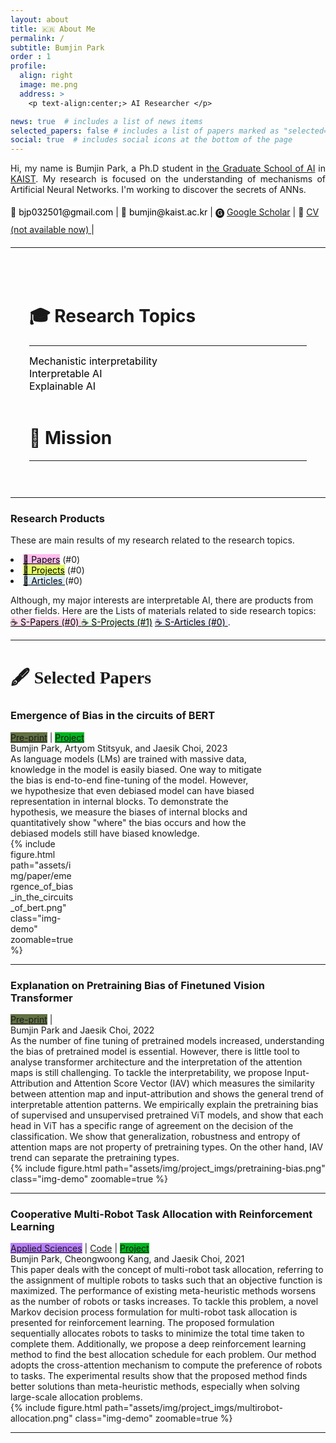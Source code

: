 ```yaml
---
layout: about
title: 🇰🇷 About Me
permalink: /
subtitle: Bumjin Park
order : 1 
profile:
  align: right
  image: me.png
  address: >
    <p text-align:center;> AI Researcher </p>

news: true  # includes a list of news items
selected_papers: false # includes a list of papers marked as "selected={true}"
social: true  # includes social icons at the bottom of the page
---
```


<p style="text-align: justify;">
Hi, my name is Bumjin Park, a Ph.D student in <a href="https://gsai.kaist.ac.kr/">the Graduate School of AI</a> in <a href="https://www.kaist.ac.kr/en/">KAIST</a>.  
My research is focused on the understanding of mechanisms of Artificial Neural Networks. 
I'm working to discover the secrets of ANNs.
</p>

<div style="line-height:2.0">
📨 <tag class="box-demo-link" style='color:#000000;background:#ffffff;border-radius: 10px;'>bjp032501@gmail.com</tag> 
| 📨 <tag class="box-demo-link" style='color:#000000;background:#ffffff;border-radius: 10px;'>bumjin@kaist.ac.kr</tag> 
| 🅖 <a class="box-demo-link" href="https://scholar.google.co.kr/citations?user=XzIXaxoAAAAJ&hl=ko" >Google Scholar</a> 
| 🧾 <a class="box-demo-link" href="">  CV (not available now) </a> 
| 
</div>


<hr>
<div class="card" style="width:auto;padding:30px;margin-top:20px">
<h1 style='text-align:left'> 🎓 Research Topics   </h1>
<!-- <hr style="margin:2px;padding:2px"> -->
<hr style='margin-top:0px'>
<li style="list-style-type: none;"> <text class="box-demo-link" style="color:#000000;background:#ffffff;font-size:16px"> Mechanistic interpretability </text> </li>
<li style="list-style-type: none;"> <text class="box-demo-link" style="color:#000000;background:#ffffff;font-size:16px"> Interpretable AI </text> </li>
<li style="list-style-type: none;"> <text class="box-demo-link" style="color:#000000;background:#ffffff;font-size:16px"> Explainable AI </text> </li>
<br>
<h1> 🤗 Mission </h1>
<hr style='margin-top:0px'>
</div>

<hr>

<h3> Research Products </h3>
<p>
These are main results of my research related to the research topics. 
</p>


<li><a class="box-demo-link" href="/main_papers/" style="background:#ffbbee; color:#000000;" >📌 Papers</a> (#0)
</li>
<li>  <a class="box-demo-link" href="/main_projects/" style="background:#e3ff67; color:#000000;" > 📌 Projects</a> (#0)
</li> 
<li>  <a class="box-demo-link" href="/main_articles/" style="background:#ddeeff; color:#000000;" >📌 Articles </a> (#0) 
</li>

<p>
Although, my major interests are interpretable AI, there are products from other fields. Here are the Lists of materials related to side research topics: 
<br>
<a class="box-demo-link" href="/side_papers/" style="background:#ffddee; color:#000000;" >☕️ S-Papers (#0) </a>  
 <a class="box-demo-link" href="/side_projects/" style="background:#eeffee; color:#000000;" >☕️ S-Projects (#1)</a>   
 <a class="box-demo-link" href="/side_articles/" style="background:#eeeeff; color:#000000;" >☕️ S-Articles (#0) </a> .
</p>

<hr>
 <h1 style="font-family:Times New Roman"> 🖋 Selected Papers   </h1>

  <!--  Emergence of Bias in the circuits of BERT  -->
  <h3 class="demo-title"> Emergence of Bias in the circuits of BERT </h3>
  <div class="demolink">
    <a class="box-demo-link" href="https://drive.google.com/file/d/1v3q8HBThVcIXzr0eADwiXHXB2tV2JR_m/view?usp=sharing" style="background:#617143" >Pre-print</a> | 
      <a class="box-demo-link" href="/paper/emergence_of_bias_in_bert/" style="background:#00B51E;" >Project</a>
    <div class="authors">Bumjin Park, Artyom Stitsyuk, and Jaesik Choi, 2023  </div>
  </div>
  <!--  
    <a class="box-demo-link" href="https://github.com/fxnnxc/vision-pretraining-bias" >Code</a> | 
    <a class="box-demo-link" href="/paper/explaining_pretraining_bias/"  style="background:#00B51E;">Project</a>
  -->
  <div class="row">
    <div class="column-first" style="width:80%" >
    As language models (LMs) are trained with massive data, knowledge in the model is easily biased. One way to mitigate the bias is end-to-end fine-tuning of the model. However, we hypothesize that even debiased model can have biased representation in internal blocks. To demonstrate the hypothesis, we measure the biases of internal blocks and quantitatively show "where" the bias occurs and how the debiased models still have biased knowledge. 
    </div>
    <div class="column-second" style="width:20%">
    {% include figure.html path="assets/img/paper/emergence_of_bias_in_the_circuits_of_bert.png" class="img-demo" zoomable=true %}
          <!-- <img width="100%" src="">   -->
    </div>
  </div>
  <hr/>


<!--  Pretraining Bias  -->
<h3 class="demo-title"> Explanation on Pretraining Bias of Finetuned Vision Transformer </h3>
<div class="demolink">
  <a class="box-demo-link" href="https://arxiv.org/abs/2211.15428" style="background:#617143" >Pre-print</a> | 
  <div class="authors">Bumjin Park and Jaesik Choi, 2022  </div>
</div>
<!--  
  <a class="box-demo-link" href="https://github.com/fxnnxc/vision-pretraining-bias" >Code</a> | 
  <a class="box-demo-link" href="/paper/explaining_pretraining_bias/"  style="background:#00B51E;">Project</a>
-->
<div class="row">
  <div class="column-first">
  As the number of fine tuning of pretrained models increased, understanding the bias of pretrained model is essential. However, there is little tool to analyse transformer architecture and the interpretation of the attention maps is still challenging. To tackle the interpretability, we propose Input-Attribution and Attention Score Vector (IAV) which measures the similarity between attention map and input-attribution and shows the general trend of interpretable attention patterns. We empirically explain the pretraining bias of supervised and unsupervised pretrained ViT models, and show that each head in ViT has a specific range of agreement on the decision of the classification. We show that generalization, robustness and entropy of attention maps are not property of pretraining types. On the other hand, IAV trend can separate the pretraining types.
  </div>
  <div class="column-second">
  {% include figure.html path="assets/img/project_imgs/pretraining-bias.png" class="img-demo" zoomable=true %}
        <!-- <img width="100%" src="">   -->
  </div>
</div>
<hr/>

<!--  MultiRobot Allocation Bias  -->
<h3 class="demo-title"> Cooperative Multi-Robot Task Allocation with Reinforcement Learning
 </h3>
<div class="demolink">
  <a class="box-demo-link" href="https://www.mdpi.com/2076-3417/12/1/272" style="background:#B77EFA" >Applied Sciences</a> | 
  <a class="box-demo-link" href="https://github.com/fxnnxc/Cooperative-Multi-Robot-Task-Allocation-with-Reinforcement-Learning" >Code</a> | 
  <a class="box-demo-link" href="/paper/multirobot_allocation/" style="background:#00B51E;" >Project</a>
  <div class="authors">Bumjin Park, Cheongwoong Kang, and Jaesik Choi, 2021  </div>
</div>
<div class="row">
  <div class="column-first">
This paper deals with the concept of multi-robot task allocation, referring to the assignment of multiple robots to tasks such that an objective function is maximized. The performance of existing meta-heuristic methods worsens as the number of robots or tasks increases. To tackle this problem, a novel Markov decision process formulation for multi-robot task allocation is presented for reinforcement learning. The proposed formulation sequentially allocates robots to tasks to minimize the total time taken to complete them. Additionally, we propose a deep reinforcement learning method to find the best allocation schedule for each problem. Our method adopts the cross-attention mechanism to compute the preference of robots to tasks. The experimental results show that the proposed method finds better solutions than meta-heuristic methods, especially when solving large-scale allocation problems.
  </div>
  <div class="column-second">
  {% include figure.html path="assets/img/project_imgs/multirobot-allocation.png" class="img-demo" zoomable=true %}
        <!-- <img width="100%" src="">   -->
  </div>
</div>
<hr/>


<!-- <a class="box-demo-link" href="/reading_list/" style="background:#617143 " >🐾 Research Progress</a> | 

<a class="box-demo-link" href="/reading_list/" style="background:#617143 " >🐾 Research Progress</a> |  -->
